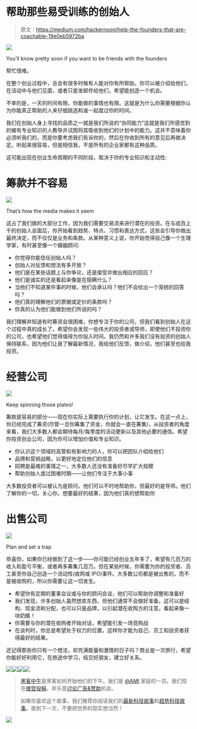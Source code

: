 # 帮助那些易受训练的创始人

> 原文：<https://medium.com/hackernoon/help-the-founders-that-are-coachable-19e0eb5972ba>

![](img/1b04049b21a6a0b6913f579582e58152.png)

You’ll know pretty soon if you want to be friends with the founders

帮忙很难。

在整个创业过程中，总会有很多时候有人能对你有所帮助。你可以被介绍给他们，在活动中与他们见面，或者只是发邮件给他们，希望能创造一个机会。

不幸的是，一天的时间有限，你能做的事情也有限。这就是为什么你需要根据你认为你能真正帮助的人来仔细挑选和谁一起度过你的时间。

我们在创始人身上寻找的品质之一就是我们所说的“协同能力”这就是我们所感觉到的被有专业知识的人教导并试图将其吸收到他们的计划中的能力。这并不意味着你必须听我们的，而是你要考虑我们告诉你的，然后在你收到所有的意见后再做决定。听起来很容易，但是相信我，不是所有的企业家都有这种品质。

这可能出现在创业生命周期的不同阶段，取决于你的专业知识和主动性:

# 筹款并不容易

![](img/41ee87978ef5244583cead13ba848e62.png)

That’s how the media makes it seem

这占了我们做的大部分工作，因为我们需要交易流来进行潜在的投资。在与成百上千的创始人会面后，你开始看到趋势、特点、习惯和表达方式，这些会引导你做出最终决定，而不仅仅是业务和条款。从某种意义上说，你开始觉得自己像一个生理学家，有时甚至像一个婚姻顾问:

*   你觉得你能信任创始人吗？
*   创始人对反馈和想法有多开放？
*   他们是在某些话题上与你争论，还是接受并做出相应的回应？
*   他们是诚实的还是看起来像是在隐瞒什么？
*   当他们不知道某件事的时候，他们会承认吗？他们不会给出一个笼统的回答吗？
*   他们真的理解他们的票据或定价的条款吗？
*   你真的认为他们能做到他们所说的吗？

我们理解并知道有时筹资会很困难，你想专注于你的公司，但我们看到创始人在这个过程中真的成长了。希望你会发现一些伟大的投资者或导师，即使他们不投资你的公司，也希望他们觉得值得为你投入时间。我仍然和许多我们没有投资的创始人保持联系，因为他们让我了解最新情况，我给他们反馈，做介绍，他们甚至也给我投资。

# 经营公司

![](img/30eab7662cd1f206030943159f0e8b7c.png)

Keep spinning those plates!

筹款是容易的部分——现在你实际上需要执行你的计划，让它发生。在这一点上，你已经完成了筹资(尽管一旦你筹集了资金，你就会一直在筹集)，从投资者的角度来看，我们大多数人都会期待每月/每季度的活动更新以及其他必要的通信。希望你投资创业公司，因为你可以增加价值和专业知识。

*   你认识这个领域的高管和有影响力的人，你可以把团队介绍给他们
*   品牌和营销战略，以更好地定位他们的信息
*   招聘是最难的事情之一，大多数人还没有准备好尽早扩大规模
*   帮助创始人度过困难时期——让他们专注于大事小事

大多数投资者可以被认为是顾问，他们可以不时地帮助你，但最好的是导师。他们了解你的一切，关心你，想要最好的结果，因为他们真的想帮助你

# 出售公司

![](img/d852bfd67111b62fc5442f6578aa8f60.png)

Plan and set a trap

恭喜你，如果你已经做到了这一步——你可能已经创业五年多了，希望有几百万的收入和盈亏平衡，或者再多筹集几百万。但在某些时候，你需要为你的投资者、员工甚至你自己创造一个流动性(收购或 IPO)事件。大多数公司都是被出售的，而不是被收购的，所以你需要让这一切发生。

*   希望你有定期的董事会议或与你的顾问会谈，他们可以帮助你调整和准备好
*   我们发现，许多创始人虽然想卖东西，但他们通常不会做好准备。这可以是结构、现金流和分配，也可以只是品牌，以引起潜在收购方的注意。看起来像一块奶酪！
*   你需要与你的潜在收购者开始对话，希望能引发一场竞购战
*   在谈判时，你总是希望处于权力的位置，这样你才能为自己、员工和投资者获得最好的结果。

还记得那些你只有一个想法，却充满能量和激情的日子吗？商业是一次旅行，希望你能好好利用它，在旅途中学习，结交好朋友，建立好关系。

![](img/004ba14959923cf040d4bc11d3d0702f.png)[![](img/50ef4044ecd4e250b5d50f368b775d38.png)](http://bit.ly/HackernoonFB)[![](img/979d9a46439d5aebbdcdca574e21dc81.png)](https://goo.gl/k7XYbx)[![](img/2930ba6bd2c12218fdbbf7e02c8746ff.png)](https://goo.gl/4ofytp)

> [黑客中午](http://bit.ly/Hackernoon)是黑客如何开始他们的下午。我们是 [@AMI](http://bit.ly/atAMIatAMI) 家庭的一员。我们现在[接受投稿](http://bit.ly/hackernoonsubmission)，并乐意[讨论广告&赞助](mailto:partners@amipublications.com)机会。
> 
> 如果你喜欢这个故事，我们推荐你阅读我们的[最新科技故事](http://bit.ly/hackernoonlatestt)和[趋势科技故事](https://hackernoon.com/trending)。直到下一次，不要把世界的现实想当然！

![](img/be0ca55ba73a573dce11effb2ee80d56.png)